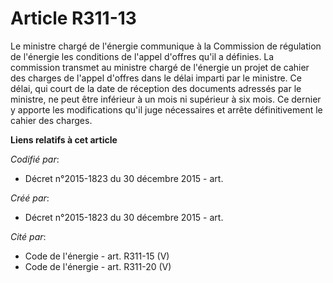 # Article R311-13

Le ministre chargé de l'énergie communique à la Commission de régulation de l'énergie les conditions de l'appel d'offres
qu'il a définies. La commission transmet au ministre chargé de l'énergie un projet de cahier des charges de l'appel d'offres
dans le délai imparti par le ministre. Ce délai, qui court de la date de réception des documents adressés par le ministre, ne
peut être inférieur à un mois ni supérieur à six mois. Ce dernier y apporte les modifications qu'il juge nécessaires et
arrête définitivement le cahier des charges.

**Liens relatifs à cet article**

_Codifié par_:

  - Décret n°2015-1823 du 30 décembre 2015 - art.

_Créé par_:

  - Décret n°2015-1823 du 30 décembre 2015 - art.

_Cité par_:

  - Code de l'énergie - art. R311-15 (V)
  - Code de l'énergie - art. R311-20 (V)
